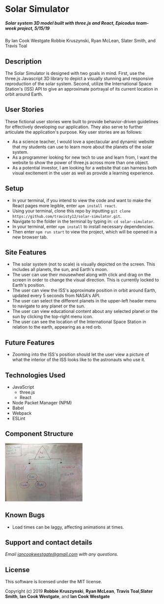 # Solar Simulator
##### Solar system 3D model built with three.js and React, Epicodus team-week project, 5/15/19

By Ian Cook Westgate Robbie Kruszynski, Ryan McLean, Slater Smith, and Travis Toal

## Description

The Solar Simulator is designed with two goals in mind. First, use the three.js Javascript 3D library to depict a visually stunning and responsive reproduction of the solar system. Second, utilize the International Space Station's (ISS) API to give an approximate portrayal of its current location in orbit around Earth.

## User Stories

These fictional user stories were built to provide behavior-driven guidelines for effectively developing our application. They also serve to further articulate the application's purpose. Key user stories are as follows:

* As a science teacher, I would love a spectacular and dynamic website that my students can use to learn more about the planets of the solar system.
* As a programmer looking for new tech to use and learn from, I want the website to show the power of three.js across more than one object.
* As a potential investor, I am looking for a website that can harness both visual excitement in the user as well as provide a learning experience.


## Setup

* In your terminal, if you intend to view the code and want to make the React pages more legible, enter `apm install react`.
* Using your terminal, clone this repo by inputting `git clone https://github.com/travisty12/solar-simulator.git`.
* Navigate to the folder in the terminal by typing in: `cd solar-simulator`.
* In your terminal, enter `npm install` to install necessary dependencies.
* Then enter `npm run start` to view the project, which will be opened in a new browser tab.

## Site Features

* The solar system (not to scale) is visually depicted on the screen. This includes all planets, the sun, and Earth's moon.
* The user can use their mousewheel along with click and drag on the screen in order to change the visual direction. This is currently locked to Earth's position.
* The user can view the ISS's approximate position in orbit around Earth, updated every 5 seconds from NASA's API.
* The user can select the different planets in the upper-left header menu to navigate to any planet or the sun.
* The user can view educational content about any selected planet or the sun by clicking the top-right menu icon.
* The user can see the location of the International Space Station in relation to the earth, appearing as a red orb.

## Future Features

* Zooming into the ISS's position should let the user view a picture of what the interior of the ISS looks like to the astronauts who use it.

## Technologies Used

* JavaScript
  * three.js
  * React
* Node Packet Manager (NPM)
* Babel
* Webpack
* ESLint

## Component Structure    

<img src="src/assets/images/component-map.JPG" alt="drawing" width="50%"/>

## Known Bugs

* Load times can be laggy, affecting animations at times.

## Support and contact details

_Email iancookwestgate@gmail.com with any questions._

## License

This software is licensed under the MIT license.

Copyright (c) 2019 **Robbie Kruszynski**, **Ryan McLean**, **Travis Toal**,**Slater Smith**, **Ian Cook Westgate**, and **Ian Cook Westgate**

